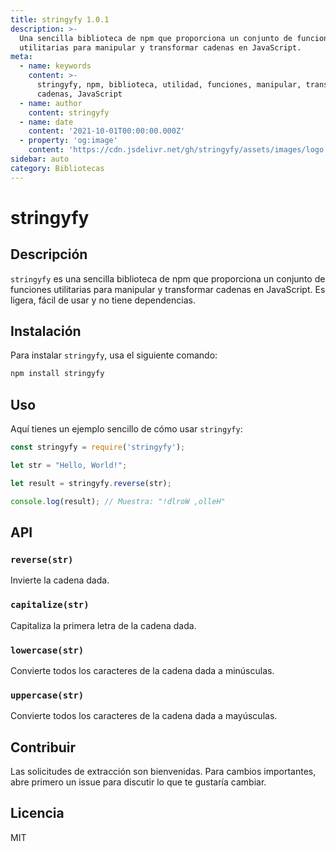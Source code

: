 ```yaml
---
title: stringyfy 1.0.1
description: >-
  Una sencilla biblioteca de npm que proporciona un conjunto de funciones
  utilitarias para manipular y transformar cadenas en JavaScript.
meta:
  - name: keywords
    content: >-
      stringyfy, npm, biblioteca, utilidad, funciones, manipular, transformar,
      cadenas, JavaScript
  - name: author
    content: stringyfy
  - name: date
    content: '2021-10-01T00:00:00.000Z'
  - property: 'og:image'
    content: 'https://cdn.jsdelivr.net/gh/stringyfy/assets/images/logo.png'
sidebar: auto
category: Bibliotecas
---
```


# stringyfy

## Descripción

`stringyfy` es una sencilla biblioteca de npm que proporciona un conjunto de funciones utilitarias para manipular y transformar cadenas en JavaScript. Es ligera, fácil de usar y no tiene dependencias.

## Instalación

Para instalar `stringyfy`, usa el siguiente comando:

```bash
npm install stringyfy
```

## Uso

Aquí tienes un ejemplo sencillo de cómo usar `stringyfy`:

```javascript
const stringyfy = require('stringyfy');

let str = "Hello, World!";

let result = stringyfy.reverse(str);

console.log(result); // Muestra: "!dlroW ,olleH"
```

## API

### `reverse(str)`

Invierte la cadena dada.

### `capitalize(str)`

Capitaliza la primera letra de la cadena dada.

### `lowercase(str)`

Convierte todos los caracteres de la cadena dada a minúsculas.

### `uppercase(str)`

Convierte todos los caracteres de la cadena dada a mayúsculas.

## Contribuir

Las solicitudes de extracción son bienvenidas. Para cambios importantes, abre primero un issue para discutir lo que te gustaría cambiar.

## Licencia

MIT
